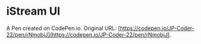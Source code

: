 # iStream UI

A Pen created on CodePen.io. Original URL: [https://codepen.io/JP-Coder-22/pen/rNmobjJ](https://codepen.io/JP-Coder-22/pen/rNmobjJ).


